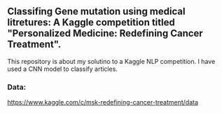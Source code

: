 ## Classifing Gene mutation using medical litretures: A Kaggle competition titled "Personalized Medicine: Redefining Cancer Treatment".


This repository is about my solutino to a Kaggle NLP competition. I have used a CNN model to classify articles.
 

### Data:

https://www.kaggle.com/c/msk-redefining-cancer-treatment/data
